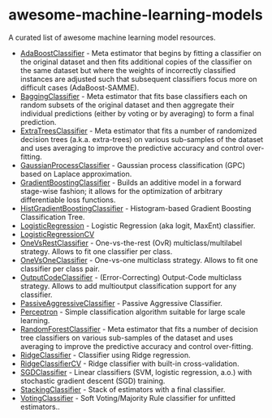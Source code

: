 # awesome-machine-learning-models
A curated list of awesome machine learning model resources.

- [AdaBoostClassifier](https://scikit-learn.org/stable/modules/generated/sklearn.ensemble.AdaBoostClassifier.html#sklearn.ensemble.AdaBoostClassifier) - Meta estimator that begins by fitting a classifier on the original dataset and then fits additional copies of the classifier on the same dataset but where the weights of incorrectly classified instances are adjusted such that subsequent classifiers focus more on difficult cases (AdaBoost-SAMME).
- [BaggingClassifier](https://scikit-learn.org/stable/modules/generated/sklearn.ensemble.BaggingClassifier.html#sklearn.ensemble.BaggingClassifier) - Meta estimator that fits base classifiers each on random subsets of the original dataset and then aggregate their individual predictions (either by voting or by averaging) to form a final prediction.
- [ExtraTreesClassifier](https://scikit-learn.org/stable/modules/generated/sklearn.ensemble.ExtraTreesClassifier.html#sklearn.ensemble.ExtraTreesClassifier) - Meta estimator that fits a number of randomized decision trees (a.k.a. extra-trees) on various sub-samples of the dataset and uses averaging to improve the predictive accuracy and control over-fitting.
- [GaussianProcessClassifier](https://scikit-learn.org/stable/modules/generated/sklearn.gaussian_process.GaussianProcessClassifier.html#sklearn.gaussian_process.GaussianProcessClassifier) - Gaussian process classification (GPC) based on Laplace approximation.
- [GradientBoostingClassifier](https://scikit-learn.org/stable/modules/generated/sklearn.ensemble.GradientBoostingClassifier.html#sklearn.ensemble.GradientBoostingClassifier) - Builds an additive model in a forward stage-wise fashion; it allows for the optimization of arbitrary differentiable loss functions.
- [HistGradientBoostingClassifier](https://scikit-learn.org/stable/modules/generated/sklearn.ensemble.HistGradientBoostingClassifier.html#sklearn.ensemble.HistGradientBoostingClassifier) - Histogram-based Gradient Boosting Classification Tree.
- [LogisticRegression](https://scikit-learn.org/stable/modules/generated/sklearn.linear_model.LogisticRegression.html#sklearn.linear_model.LogisticRegression) - Logistic Regression (aka logit, MaxEnt) classifier.
- [LogisticRegressionCV](https://scikit-learn.org/stable/modules/generated/sklearn.linear_model.LogisticRegressionCV.html#sklearn.linear_model.LogisticRegressionCV)
- [OneVsRestClassifier](https://scikit-learn.org/stable/modules/generated/sklearn.multiclass.OneVsRestClassifier.html#sklearn.multiclass.OneVsRestClassifier) - One-vs-the-rest (OvR) multiclass/multilabel strategy. Allows to fit one classifier per class.
- [OneVsOneClassifier](https://scikit-learn.org/stable/modules/generated/sklearn.multiclass.OneVsOneClassifier.html#sklearn.multiclass.OneVsOneClassifier) - One-vs-one multiclass strategy. Allows to fit one classifier per class pair.
- [OutputCodeClassifier](https://scikit-learn.org/stable/modules/generated/sklearn.multiclass.OutputCodeClassifier.html#sklearn.multiclass.OutputCodeClassifier) - (Error-Correcting) Output-Code multiclass strategy. Allows to add multioutput classification support for any classifier.
- [PassiveAggressiveClassifier](https://scikit-learn.org/stable/modules/generated/sklearn.linear_model.PassiveAggressiveClassifier.html#sklearn.linear_model.PassiveAggressiveClassifier) - Passive Aggressive Classifier.
- [Perceptron](https://scikit-learn.org/stable/modules/generated/sklearn.linear_model.Perceptron.html#sklearn.linear_model.Perceptron) - Simple classification algorithm suitable for large scale learning.
- [RandomForestClassifier](https://scikit-learn.org/stable/modules/generated/sklearn.ensemble.RandomForestClassifier.html#sklearn.ensemble.RandomForestClassifier) - Meta estimator that fits a number of decision tree classifiers on various sub-samples of the dataset and uses averaging to improve the predictive accuracy and control over-fitting.
- [RidgeClassifier](https://scikit-learn.org/stable/modules/generated/sklearn.linear_model.RidgeClassifier.html#sklearn.linear_model.RidgeClassifier) - Classifier using Ridge regression.
- [RidgeClassifierCV](https://scikit-learn.org/stable/modules/generated/sklearn.linear_model.RidgeClassifierCV.html#sklearn.linear_model.RidgeClassifierCV) - Ridge classifier with built-in cross-validation.
- [SGDClassifier](https://scikit-learn.org/stable/modules/generated/sklearn.linear_model.SGDClassifier.html#sklearn.linear_model.SGDClassifier) - Linear classifiers (SVM, logistic regression, a.o.) with stochastic gradient descent (SGD) training.
- [StackingClassifier](https://scikit-learn.org/stable/modules/generated/sklearn.ensemble.StackingClassifier.html#sklearn.ensemble.StackingClassifier) - Stack of estimators with a final classifier.
- [VotingClassifier](https://scikit-learn.org/stable/modules/generated/sklearn.ensemble.VotingClassifier.html#sklearn.ensemble.VotingClassifier) - Soft Voting/Majority Rule classifier for unfitted estimators..
